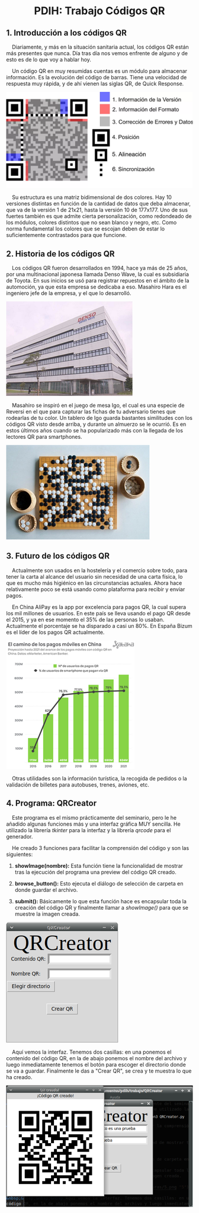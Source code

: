 <h1><b><p align=center> PDIH: Trabajo Códigos QR</p></b></h1>

## **1. Introducción a los códigos QR**

&nbsp;&nbsp;&nbsp;&nbsp;Diariamente, y más en la situación sanitaria actual, los códigos QR están más presentes que nunca. Día tras día nos vemos enfrente de alguno y de esto es de lo que voy a hablar hoy.

&nbsp;&nbsp;&nbsp;&nbsp;Un código QR en muy resumidas cuentas es un módulo para almacenar información. Es la evolución del código de barras. Tiene una velocidad de respuesta muy rápida, y de ahí vienen las siglas QR, de Quick Response.

![1](https://github.com/jcpicco/pdih/blob/main/trabajo/capturas/1.png "1")

&nbsp;&nbsp;&nbsp;&nbsp;Su estructura es una matriz bidimensional de dos colores. Hay 10 versiones distintas en función de la cantidad de datos que deba almacenar, que va de la versión 1 de 21x21, hasta la versión 10 de 177x177. Uno de sus fuertes también es que admite cierta personalización, como redondeado de los módulos, colores distintos que no sean blanco y negro, etc. Como norma fundamental los colores que se escojan deben de estar lo suficientemente contrastados para que funcione.

## **2. Historia de los códigos QR**

&nbsp;&nbsp;&nbsp;&nbsp;Los códigos QR fueron desarrollados en 1994, hace ya más de 25 años, por una multinacional japonesa llamada Denso Wave, la cual es subsidiaria de Toyota. En sus inicios se usó para registrar repuestos en el ámbito de la automoción, ya que esta empresa se dedicaba a eso. Masahiro Hara es el ingeniero jefe de la empresa, y el que lo desarrolló.

![2](https://github.com/jcpicco/pdih/blob/main/trabajo/capturas/2.png "2")

&nbsp;&nbsp;&nbsp;&nbsp;Masahiro se inspiró en el juego de mesa Igo, el cual es una especie de Reversi en el que para capturar las fichas de tu adversario tienes que rodearlas de tu color. Un tablero de Igo guarda bastantes similitudes con los códigos QR visto desde arriba, y durante un almuerzo se le ocurrió. Es en estos últimos años cuando se ha popularizado más con la llegada de los lectores QR para smartphones.

![3](https://github.com/jcpicco/pdih/blob/main/trabajo/capturas/3.png "3")

## **3. Futuro de los códigos QR**

&nbsp;&nbsp;&nbsp;&nbsp;Actualmente son usados en la hostelería y el comercio sobre todo, para tener la carta al alcance del usuario sin necesidad de una carta física, lo que es mucho más higiénico en las circunstancias actuales. Ahora hace relativamente poco se está usando como plataforma para recibir y enviar pagos.

&nbsp;&nbsp;&nbsp;&nbsp;En China AliPay es la app por excelencia para pagos QR, la cual supera los mil millones de usuarios. En este país se lleva usando el pago QR desde el 2015, y ya en ese momento el 35% de las personas lo usaban. Actualmente el porcentaje se ha disparado a casi un 80%. En España Bizum es el líder de los pagos QR actualmente.

![4](https://github.com/jcpicco/pdih/blob/main/trabajo/capturas/4.png "4")

&nbsp;&nbsp;&nbsp;&nbsp;Otras utilidades son la información turística, la recogida de pedidos o la validación de billetes para autobuses, trenes, aviones, etc.


## **4. Programa: QRCreator**

&nbsp;&nbsp;&nbsp;&nbsp;Este programa es el mismo prácticamente del seminario, pero le he añadido algunas funciones más y una interfaz gráfica MUY sencilla. He utilizado la librería *tkinter* para la interfaz y la librería *qrcode* para el generador.

&nbsp;&nbsp;&nbsp;&nbsp;He creado 3 funciones para facilitar la comprensión del código y son las siguientes:

1. **showImage(nombre):** Esta función tiene la funcionalidad de mostrar tras la ejecución del programa una preview del código QR creado.

2. **browse_button():** Esto ejecuta el diálogo de selección de carpeta en donde guardar el archivo.

3. **submit():** Básicamente lo que esta función hace es encapsular toda la creación del código QR y finalmente llamar a *showImage()* para que se muestre la imagen creada.

![5](https://github.com/jcpicco/pdih/blob/main/trabajo/capturas/5.png "5")

&nbsp;&nbsp;&nbsp;&nbsp;Aquí vemos la interfaz. Tenemos dos casillas: en una ponemos el contenido del código QR, en la de abajo ponemos el nombre del archivo y luego inmediatamente tenemos el botón para escoger el directorio donde se va a guardar. Finalmente le das a "Crear QR", se crea y te muestra lo que ha creado.

![6](https://github.com/jcpicco/pdih/blob/main/trabajo/capturas/6.png "6")